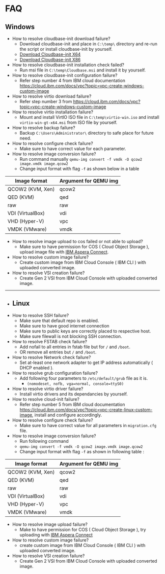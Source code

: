 # FAQ
## Windows
- How to resolve cloudbase-init download failure?
    - Download cloudbase-init and place in `C:\temp\`  directory and re-run the script or install cloudbase-init by yourself. 
    - [Download Cloudbase-init X64](https://cloudbase.it/downloads/CloudbaseInitSetup_Stable_x64.msi "Cloudbase-init X64")
    - [Download Cloudbase-init X86](https://cloudbase.it/downloads/CloudbaseInitSetup_Stable_x86.msi "Cloudbase init X86")
- How to resolve cloudbase-init installation check failed?
    - Run msi file in `C:\temp\Cloudbase.msi` and install it by yourself. 
- How to resolve cloudbase-init configuration failure?
    - Refer step number 4 from IBM cloud documentation https://cloud.ibm.com/docs/vpc?topic=vpc-create-windows-custom-image
- How to resolve virtio download failure?
    - Refer step number 3 from https://cloud.ibm.com/docs/vpc?topic=vpc-create-windows-custom-image 
- How to resolve virtio installation failure?
    - Mount and install VirtIO ISO file in `C:\temp\virtio-win.iso` and install `virtio-win-gt-x64.msi` from ISO file by yourself.
- How to resolve backup failure?
    - Backup `C:\Users\Administrator\` directory to safe place for future need.
- How to resolve configure check failure?
    - Make sure to have correct value for each parameter.
- How to resolve image conversion failure?
    - Run command manually `qemu-img convert -f vmdk -O qcow2 image.vmdk image.qcow2`
    - Change input format with flag `-f` as shown below in a table

| Image format | Argument for QEMU img |
| ------------ | ------------ |
| QCOW2 (KVM, Xen) | qcow2 |
| QED (KVM) | qed |
| raw | raw |
| VDI (VirtualBox) | vdi |
| VHD (Hyper-V) | vpc |
| VMDK (VMware) | vmdk |

- How to resolve image upload to cos failed or not able to upload?
    - Make sure to have permission for COS ( Cloud Object Storage ), upload image file with [IBM Aspera Connect](https://www.ibm.com/aspera/connect/?_ga=2.134595447.766023478.1613905997-390697858.1610435302&cm_mc_uid=45064290964216104353014&cm_mc_sid_50200000=13124331614254049945  "IBM Aspera Connect").
- How to resolve custom image failure?
    - Create custom image from IBM Cloud Console ( IBM CLI ) with uploaded converted image.
- How to resolve VSI creation failure?
    - Create Gen 2 VSI from IBM Cloud Console with uploaded converted image.

------------


- ## Linux
- How to resolve SSH failure?
    - Make sure that default repo is enabled.
    - Make sure to have good internet connection
    - Make sure to public keys are correctly placed to respective host.
    - Make sure filewall is not blocking SSH connection.
- How to resolve FSTAB check failure?
    - Add nofail to all entries in fstab file but for `/` and `/boot`.
    - OR remove all entries but `/` and `/boot`.
- How to resolve Network check failure?
    - Set at-least one network adapter to get IP address automatically ( DHCP enabled ). 
- How to resolve grub configuration failure?
    - Add following four parameters to `/etc/default/grub` file as it is.
        - `(nomodeset, nofb, vga=normal, console=ttyS0)`
- How to resolve virtio driver failure?
    - Install virtio drivers and its dependancies by yourself.
- How to resolve cloud-init failure?
    - Refer step number 5 from IBM cloud documentation https://cloud.ibm.com/docs/vpc?topic=vpc-create-linux-custom-image, install and configure accordingly.
- How to resolve configure check failure?
    - Make sure to have correct value for all parameters in `migration.cfg` file.
- How to resolve image conversion failure?
    - Run following command
    - `qemu-img convert -f vmdk -O qcow2 image.vmdk image.qcow2`
    - Change input format with flag `-f` as shown in following table :

| Image format | Argument for QEMU img |
| ------------ | ------------ |
| QCOW2 (KVM, Xen) | qcow2 |
| QED (KVM) | qed |
| raw | raw |
| VDI (VirtualBox) | vdi |
| VHD (Hyper-V) | vpc |
| VMDK (VMware) | vmdk |

- How to resolve image upload failure?
    - Make to have permission for COS ( Cloud Object Storage ), try uploading with [IBM Aspera Connect](https://www.ibm.com/aspera/connect/?_ga=2.134595447.766023478.1613905997-390697858.1610435302&cm_mc_uid=45064290964216104353014&cm_mc_sid_50200000=13124331614254049945 "IBM Aspera Connect") 
- How to resolve custom image failure?
    - create custom image from IBM Cloud Console ( IBM CLI ) with uploaded converted image.
- How to resolve VSI creation failure?
    - Create Gen 2 VSI from IBM Cloud Console with uploaded converted image.
